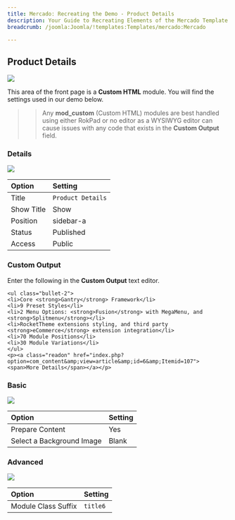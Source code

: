 ```yaml
---
title: Mercado: Recreating the Demo - Product Details
description: Your Guide to Recreating Elements of the Mercado Template for Joomla
breadcrumb: /joomla:Joomla/!templates:Templates/mercado:Mercado

---
```


Product Details
-----

![][demo]

This area of the front page is a **Custom HTML** module. You will find the settings used in our demo below.

>> Any **mod_custom** (Custom HTML) modules are best handled using either RokPad or no editor as a WYSIWYG editor can cause issues with any code that exists in the **Custom Output** field.

### Details

![][demo2]

| Option     | Setting           |  
| :--------- | :---------------- |  
| Title      | `Product Details` |  
| Show Title | Show              |  
| Position   | sidebar-a         |  
| Status     | Published         |  
| Access     | Public            |  

### Custom Output

Enter the following in the **Custom Output** text editor.

~~~
<ul class="bullet-2">
<li>Core <strong>Gantry</strong> Framework</li>
<li>9 Preset Styles</li>
<li>2 Menu Options: <strong>Fusion</strong> with MegaMenu, and <strong>Splitmenu</strong></li>
<li>RocketTheme extensions styling, and third party <strong>eCommerce</strong> extension integration</li>
<li>70 Module Positions</li>
<li>30 Module Variations</li>
</ul>
<p><a class="readon" href="index.php?option=com_content&amp;view=article&amp;id=6&amp;Itemid=107"><span>More Details</span></a></p>
~~~

### Basic

![][demo3]

| Option                    | Setting |  
| :------------------------ | :------ |  
| Prepare Content           | Yes     |  
| Select a Background Image | Blank   |

### Advanced

![][demo4]

| Option              | Setting  |  
| :------------------ | :------- |  
| Module Class Suffix | `title6` |  

[demo]: assets/demo_7.jpeg
[demo2]: assets/demo_7a.jpeg
[demo3]: assets/demo_7b.jpeg
[demo4]: assets/demo_7c.jpeg